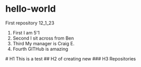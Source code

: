 # hello-world
First repository 12_1_23
<ol>
  <li>First I am 5'1</li>
  <li>Second I sit across from Ben</li>
  <li>Third My manager is Craig E.</li>
  <li>Fourth GITHub is amazing</li>
</ol>
# H1 This is a test 
## H2 of creating new 
### H3 Repositories

